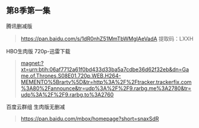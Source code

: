 
## 第8季第一集 ##

腾讯删减版

> https://pan.baidu.com/s/1dR0nhZ51MmTbWMgIAeVadA  提取码：LXXH

HBO生肉版 720p-迅雷下载 

> [magnet:?xt=urn:btih:06af7712a61f0bd433d33ba5a7cdbe36d62f32eb&dn=Game.of.Thrones.S08E01.720p.WEB.H264-MEMENTO%5Brartv%5D&tr=http%3A%2F%2Ftracker.trackerfix.com%3A80%2Fannounce&tr=udp%3A%2F%2F9.rarbg.me%3A2780&tr=udp%3A%2F%2F9.rarbg.to%3A2760](magnet:?xt=urn:btih:06af7712a61f0bd433d33ba5a7cdbe36d62f32eb&dn=Game.of.Thrones.S08E01.720p.WEB.H264-MEMENTO%5Brartv%5D&tr=http%3A%2F%2Ftracker.trackerfix.com%3A80%2Fannounce&tr=udp%3A%2F%2F9.rarbg.me%3A2780&tr=udp%3A%2F%2F9.rarbg.to%3A2760)

百度云群组  生肉版无删减

> https://pan.baidu.com/mbox/homepage?short=snaxSdR


